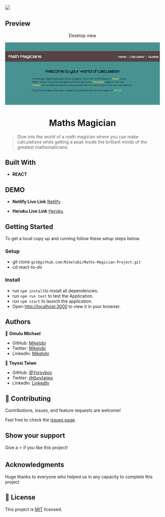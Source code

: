 ![](https://img.shields.io/badge/Microverse-blueviolet)

## Preview
<p align="center">Desktop view</p>

<img src="./src/assets/desktopview.PNG">

<h1 align="center"> Maths Magician </h1>

> Dive into the world of a math magician where you can make calculations while getting a peak inside the brilliant minds of the greatest mathematicians.


## Built With

- **REACT** 

## DEMO

- **Netlify Live Link** [Netlify](https://dreamy-semolina-a9a479.netlify.app)
  
- **Heruku Live Link** [Heroku](https://maths-magician-project.herokuapp.com/)

## Getting Started

To get a local copy up and running follow these setup steps below.

### Setup

- git clone `git@github.com:Mikelobi/Maths-Magician-Project.git`
- cd react-to-do

### Install

- run `npm install`to install all dependencies.
- run `npm run test` to test the Application.
- run `npm start` to launch the application.
- Open [http://localhost:3000](http://localhost:3000) to view it in your browser.

## Authors

👤 **Omulu Michael**

- GitHub: [Mikelobi](https://github.com/Mikelobi)
- Twitter: [Mikelobi](https://twitter.com/@omulum)
- LinkedIn: [Mikelobi](https://linkedin.com/in/ugochukwu-omulu-b9697663)

👤  **Toyosi Taiwo**

- GitHub: [@Yorsyboy](https://github.com/Yorsyboy)
- Twitter: [@tboytaiwo](https://twitter.com/Tboytaiwo)
- LinkedIn: [LinkedIn](https://linkedin.com/in/taiwo-toyosi)

## 🤝 Contributing

Contributions, issues, and feature requests are welcome!

Feel free to check the [issues page](https://github.com/Mikelobi/Maths-Magician-Project/issues).

## Show your support

Give a ⭐️ if you like this project!

## Acknowledgments

Huge thanks to everyone who helped us in any capacity to complete this project

## 📝 License

This project is [MIT](https://opensource.org/licenses/MIT) licensed.
